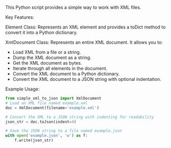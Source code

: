 This Python script provides a simple way to work with XML files.

Key Features:

Element Class:
Represents an XML element and provides a toDict method to convert it into a Python dictionary.

XmlDocument Class:
Represents an entire XML document. It allows you to:

- Load XML from a file or a string.
- Dump the XML document as a string.
- Get the XML document as bytes.
- Iterate through all elements in the document.
- Convert the XML document to a Python dictionary.
- Convert the XML document to a JSON string with optional indentation.

Example Usage:

```python
from simple_xml_to_json import XmlDocument
# Load an XML file named example.xml
doc = XmlDocument(filename='example.xml')

# Convert the XML to a JSON string with indenting for readability
json_str = doc.toJson(indent=4)

# Save the JSON string to a file named example.json
with open('example.json', 'w') as f:
    f.write(json_str)
```

